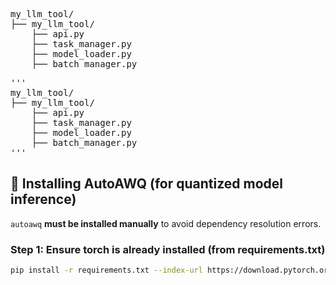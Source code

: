 <pre>
my_llm_tool/
├── my_llm_tool/
    ├── api.py
    ├── task_manager.py
    ├── model_loader.py
    ├── batch_manager.py
</pre>

<pre>'''
my_llm_tool/
├── my_llm_tool/
    ├── api.py
    ├── task_manager.py
    ├── model_loader.py
    ├── batch_manager.py
'''</pre>

## 🔧 Installing AutoAWQ (for quantized model inference)

`autoawq` **must be installed manually** to avoid dependency resolution errors.

### Step 1: Ensure torch is already installed (from requirements.txt)

```bash
pip install -r requirements.txt --index-url https://download.pytorch.org/whl/cu121

